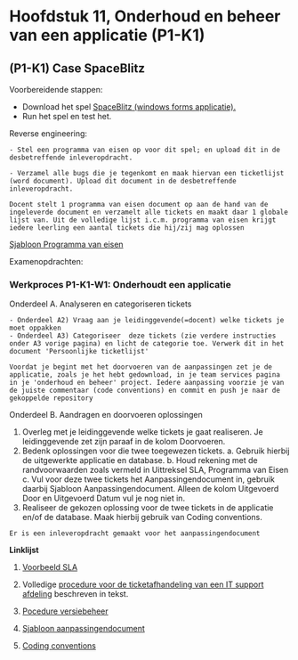 # Hoofdstuk 11, Onderhoud en beheer van een applicatie (P1-K1) 

## (P1-K1) Case SpaceBlitz

Voorbereidende stappen:

- Download het spel <a href="https://elo.kw1c.nl/CMS/Studie/811%20ICT-Academie/811%20VakkenInhoud/%5BB.06%20BEH%5D%20Onderhoud%20en%20beheer/Productie/03.%20Scripts/SpaceBlitz.rar">SpaceBlitz (windows forms applicatie).</a>
- Run het spel en test het.

Reverse engineering:

    - Stel een programma van eisen op voor dit spel; en upload dit in de desbetreffende inleveropdracht.

    - Verzamel alle bugs die je tegenkomt en maak hiervan een ticketlijst (word document). Upload dit document in de desbetreffende inleveropdracht.

``Docent stelt 1 programma van eisen document op aan de hand van de ingeleverde document en verzamelt alle tickets en maakt daar 1 globale lijst van. Uit de volledige lijst i.c.m. programma van eisen krijgt iedere leerling een aantal tickets die hij/zij mag oplossen``

  [Sjabloon Programma van eisen](https://elo.kw1c.nl/CMS/Studie/811%20ICT-Academie/811%20VakkenInhoud/%5BB.17%20MUL%5D%20Multidisciplinair%20project/25187%20%C2%A0%20Applicatie-%20en%20mediaontwikkelaar/Periode%2008/Projecten/Vestingloop%2025187/Sjabloon%20Programma%20van%20Eisen.docx) 

Examenopdrachten:

### Werkproces P1-K1-W1: Onderhoudt een applicatie 

Onderdeel A. Analyseren en categoriseren tickets

    - Onderdeel A2) Vraag aan je leidinggevende(=docent) welke tickets je moet oppakken
    - Onderdeel A3) Categoriseer  deze tickets (zie verdere instructies onder A3 vorige pagina) en licht de categorie toe. Verwerk dit in het document 'Persoonlijke ticketlijst'

``Voordat je begint met het doorvoeren van de aanpassingen zet je de applicatie, zoals je het hebt gedownload, in je team services pagina in je 'onderhoud en beheer' project. Iedere aanpassing voorzie je van de juiste commentaar (code conventions) en commit en push je naar de gekoppelde repository``

Onderdeel B. Aandragen en doorvoeren oplossingen

1. Overleg met je leidinggevende welke tickets je gaat realiseren. Je leidinggevende zet zijn paraaf in de kolom Doorvoeren. 
2. Bedenk oplossingen voor die twee toegewezen tickets. 
    a. Gebruik hierbij de uitgewerkte applicatie en database. 
    b. Houd rekening met de randvoorwaarden zoals vermeld in Uittreksel SLA, Programma van Eisen  
    c. Vul voor deze twee tickets het Aanpassingendocument in, gebruik daarbij Sjabloon Aanpassingendocument. Alleen de kolom Uitgevoerd Door en Uitgevoerd Datum vul je nog niet in. 
3. Realiseer de gekozen oplossing voor de twee tickets in de applicatie en/of de database. Maak hierbij gebruik van Coding conventions. 

 ``Er is een inleveropdracht gemaakt voor het aanpassingendocument``

__Linklijst__

1. <a href="https://elo.kw1c.nl/CMS/Studie/811%20ICT-Academie/811%20VakkenInhoud/%5BB.06%20BEH%5D%20Onderhoud%20en%20beheer/Productie/Voorbeeld%20Uittreksel%20SLA.docx">Voorbeeld SLA</a>

2. Volledige <a href="https://elo.kw1c.nl/CMS/Studie/811%20ICT-Academie/811%20VakkenInhoud/%5BB.06%20BEH%5D%20Onderhoud%20en%20beheer/Productie/Opdracht%20Procedure%20afhandeling%20tickets.docx">procedure voor de ticketafhandeling van een IT support afdeling</a> beschreven in tekst.

3. <a href="https://elo.kw1c.nl/CMS/Studie/811%20ICT-Academie/811%20VakkenInhoud/%5BB.06%20BEH%5D%20Onderhoud%20en%20beheer/Productie/Procedure%20versiebeheer.docx">Pocedure versiebeheer</a>

4. <a href="https://elo.kw1c.nl/CMS/Studie/811%20ICT-Academie/811%20VakkenInhoud/%5BB.06%20BEH%5D%20Onderhoud%20en%20beheer/Productie/Sjabloon%20Aanpassingendocument.docx">Sjabloon aanpassingendocument</a>

5. <a href="https://elo.kw1c.nl/CMS/Studie/811%20ICT-Academie/811%20VakkenInhoud/%5BB.06%20BEH%5D%20Onderhoud%20en%20beheer/Productie/Coding%20conventions.docx">Coding conventions</a>